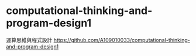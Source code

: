 # computational-thinking-and-program-design1
運算思維與程式設計
https://github.com/A109010033/computational-thinking-and-program-design1
